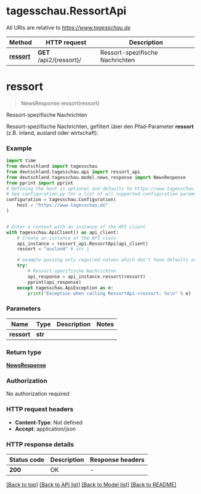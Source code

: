 # tagesschau.RessortApi

All URIs are relative to *https://www.tagesschau.de*

Method | HTTP request | Description
------------- | ------------- | -------------
[**ressort**](RessortApi.md#ressort) | **GET** /api2/{ressort}/ | Ressort-spezifische Nachrichten


# **ressort**
> NewsResponse ressort(ressort)

Ressort-spezifische Nachrichten

Ressort-spezifische Nachrichten, gefiltert über den Pfad-Parameter **ressort** (z.B. inland, ausland oder wirtschaft).

### Example


```python
import time
from deutschland import tagesschau
from deutschland.tagesschau.api import ressort_api
from deutschland.tagesschau.model.news_response import NewsResponse
from pprint import pprint
# Defining the host is optional and defaults to https://www.tagesschau.de
# See configuration.py for a list of all supported configuration parameters.
configuration = tagesschau.Configuration(
    host = "https://www.tagesschau.de"
)


# Enter a context with an instance of the API client
with tagesschau.ApiClient() as api_client:
    # Create an instance of the API class
    api_instance = ressort_api.RessortApi(api_client)
    ressort = "ausland" # str | 

    # example passing only required values which don't have defaults set
    try:
        # Ressort-spezifische Nachrichten
        api_response = api_instance.ressort(ressort)
        pprint(api_response)
    except tagesschau.ApiException as e:
        print("Exception when calling RessortApi->ressort: %s\n" % e)
```


### Parameters

Name | Type | Description  | Notes
------------- | ------------- | ------------- | -------------
 **ressort** | **str**|  |

### Return type

[**NewsResponse**](NewsResponse.md)

### Authorization

No authorization required

### HTTP request headers

 - **Content-Type**: Not defined
 - **Accept**: application/json


### HTTP response details

| Status code | Description | Response headers |
|-------------|-------------|------------------|
**200** | OK |  -  |

[[Back to top]](#) [[Back to API list]](../README.md#documentation-for-api-endpoints) [[Back to Model list]](../README.md#documentation-for-models) [[Back to README]](../README.md)

